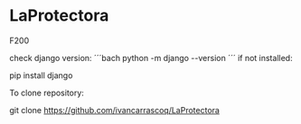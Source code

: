# LaProtectora
F200

check django version:
´´´bach
python -m django --version
´´´
if not installed:

pip install django


To clone repository:

git clone https://github.com/ivancarrascoq/LaProtectora
